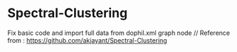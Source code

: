 # Spectral-Clustering
Fix basic code and import full data from dophil.xml graph node //
Reference from : https://github.com/akjayant/Spectral-Clustering
